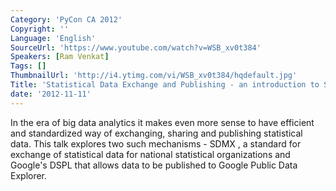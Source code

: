 ```yaml
---
Category: 'PyCon CA 2012'
Copyright: ''
Language: 'English'
SourceUrl: 'https://www.youtube.com/watch?v=WSB_xv0t384'
Speakers: [Ram Venkat]
Tags: []
ThumbnailUrl: 'http://i4.ytimg.com/vi/WSB_xv0t384/hqdefault.jpg'
Title: 'Statistical Data Exchange and Publishing - an introduction to SDMX and DSPL'
date: '2012-11-11'
---
```

In the era of big data analytics it makes even more sense to have efficient
and standardized way of exchanging, sharing and publishing statistical data.
This talk explores two such mechanisms - SDMX , a standard for exchange of
statistical data for national statistical organizations and Google's DSPL that
allows data to be published to Google Public Data Explorer.

